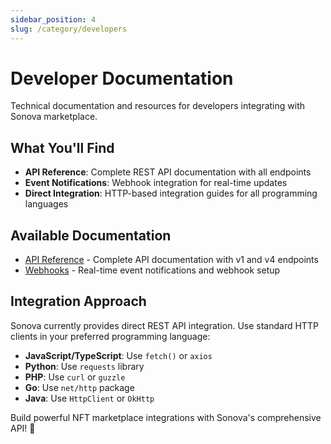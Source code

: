 ```yaml
---
sidebar_position: 4
slug: /category/developers
---
```


# Developer Documentation

Technical documentation and resources for developers integrating with Sonova marketplace.

## What You'll Find

- **API Reference**: Complete REST API documentation with all endpoints
- **Event Notifications**: Webhook integration for real-time updates
- **Direct Integration**: HTTP-based integration guides for all programming languages

## Available Documentation

- [API Reference](../developers/api-reference) - Complete API documentation with v1 and v4 endpoints
- [Webhooks](../developers/webhooks) - Real-time event notifications and webhook setup

## Integration Approach

Sonova currently provides direct REST API integration. Use standard HTTP clients in your preferred programming language:

- **JavaScript/TypeScript**: Use `fetch()` or `axios`
- **Python**: Use `requests` library
- **PHP**: Use `curl` or `guzzle`
- **Go**: Use `net/http` package
- **Java**: Use `HttpClient` or `OkHttp`

Build powerful NFT marketplace integrations with Sonova's comprehensive API! 🚀 